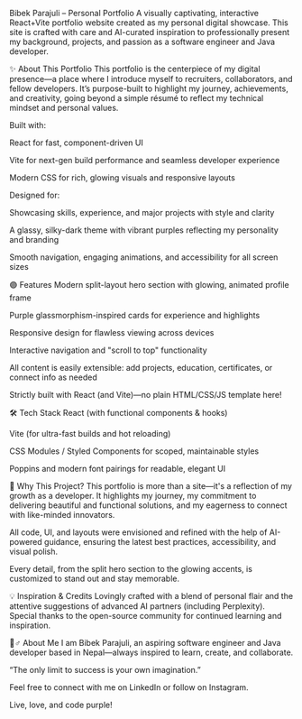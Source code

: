 Bibek Parajuli – Personal Portfolio
A visually captivating, interactive React+Vite portfolio website created as my personal digital showcase.
This site is crafted with care and AI-curated inspiration to professionally present my background, projects, and passion as a software engineer and Java developer.

✨ About This Portfolio
This portfolio is the centerpiece of my digital presence—a place where I introduce myself to recruiters, collaborators, and fellow developers. It’s purpose-built to highlight my journey, achievements, and creativity, going beyond a simple résumé to reflect my technical mindset and personal values.

Built with:

React for fast, component-driven UI

Vite for next-gen build performance and seamless developer experience

Modern CSS for rich, glowing visuals and responsive layouts

Designed for:

Showcasing skills, experience, and major projects with style and clarity

A glassy, silky-dark theme with vibrant purples reflecting my personality and branding

Smooth navigation, engaging animations, and accessibility for all screen sizes

🟣 Features
Modern split-layout hero section with glowing, animated profile frame

Purple glassmorphism-inspired cards for experience and highlights

Responsive design for flawless viewing across devices

Interactive navigation and "scroll to top" functionality

All content is easily extensible: add projects, education, certificates, or connect info as needed

Strictly built with React (and Vite)—no plain HTML/CSS/JS template here!

🛠️ Tech Stack
React (with functional components & hooks)

Vite (for ultra-fast builds and hot reloading)

CSS Modules / Styled Components for scoped, maintainable styles

Poppins and modern font pairings for readable, elegant UI

📣 Why This Project?
This portfolio is more than a site—it's a reflection of my growth as a developer. It highlights my journey, my commitment to delivering beautiful and functional solutions, and my eagerness to connect with like-minded innovators.

All code, UI, and layouts were envisioned and refined with the help of AI-powered guidance, ensuring the latest best practices, accessibility, and visual polish.

Every detail, from the split hero section to the glowing accents, is customized to stand out and stay memorable.

💡 Inspiration & Credits
Lovingly crafted with a blend of personal flair and the attentive suggestions of advanced AI partners (including Perplexity).
Special thanks to the open-source community for continued learning and inspiration.

🙋♂️ About Me
I am Bibek Parajuli, an aspiring software engineer and Java developer based in Nepal—always inspired to learn, create, and collaborate.

“The only limit to success is your own imagination.”

Feel free to connect with me on LinkedIn or follow on Instagram.

Live, love, and code purple!
